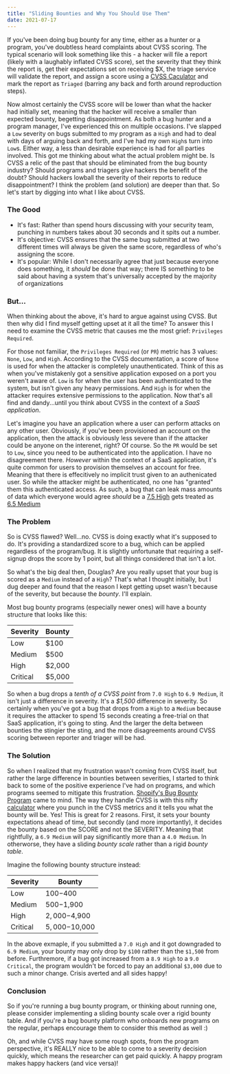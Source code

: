 ```yaml
---
title: "Sliding Bounties and Why You Should Use Them"
date: 2021-07-17
---
```


If you've been doing bug bounty for any time, either as a hunter or a program, you've doubtless heard complaints about CVSS scoring. The typical scenario will look something like this - a hacker will file a report (likely with a laughably inflated CVSS score), set the severity that they think the report is, get their expectations set on receiving $X, the triage service will validate the report, and assign a score using a [CVSS Caculator](https://www.first.org/cvss/calculator/3.1#CVSS:3.1/AV:N/AC:L/PR:N/UI:N/S:U/C:N/I:N/A:N) and mark the report as `Triaged` (barring any back and forth around reproduction steps). 

Now almost certainly the CVSS score will be lower than what the hacker had initially set, meaning that the hacker will receive a smaller than expected bounty, begetting disappointment. As both a bug hunter and a program manager, I've experienced this on multiple occasions. I've slapped a `Low` severity on bugs submitted to my program as a `High` and had to deal with days of arguing back and forth, and I've had my own `High`s turn into `Low`s. Either way, a less than desirable experience is had for all parties involved. This got me thinking about what the actual problem might be. Is CVSS a relic of the past that should be eliminated from the bug bounty industry? Should programs and triagers give hackers the benefit of the doubt? Should hackers lowball the severity of their reports to reduce disappointment? I think the problem (and solution) are deeper than that. So let's start by digging into what I like about CVSS.


### The Good

- It's fast: Rather than spend hours discussing with your security team, punching in numbers takes about 30 seconds and it spits out a number.
- It's objective: CVSS ensures that the same bug submitted at two different times will always be given the same score, regardless of who's assigning the score. 
- It's popular: While I don't necessarily agree that just because everyone does something, it _should_ be done that way; there IS something to be said about having a system that's universally accepted by the majority of organizations

### But...

When thinking about the above, it's hard to argue against using CVSS. But then why did I find myself getting upset at it all the time? To answer this I need to examine the CVSS metric that causes me the most grief: `Privileges Required`.

For those not familiar, the `Privileges Required` (or `PR`) metric has 3 values: `None`, `Low`, and `High`. According to the CVSS documentation, a score of `None` is used for when the attacker is completely unauthenticated. Think of this as when you've mistakenly got a sensitive application exposed on a port you weren't aware of. `Low` is for when the user has been authenticated to the system, but isn't given any heavy permissions. And `High` is for when the attacker requires extensive permissions to the application. Now that's all find and dandy...until you think about CVSS in the context of a _SaaS application_. 

Let's imagine you have an application where a user can perform attacks on any other user. Obviously, if you've been provisioned an account on the application, then the attack is obviously less severe than if the attacker could be anyone on the interenet, right? Of course. So the `PR` would be set to `Low`, since you need to be authenticated into the application. I have no disagreement there. _However_ within the context of a SaaS application, it's quite common for users to provision themselves an account for free. Meaning that there is effecitively no implicit trust given to an authenicated user. So while the attacker might be authenticated, no one has "granted" them this authenticated access. As such, a bug that can leak mass amounts of data which everyone would agree _should_ be a [7.5 High](https://www.first.org/cvss/calculator/3.1#CVSS:3.1/AV:N/AC:L/PR:N/UI:N/S:U/C:H/I:N/A:N) gets treated as [6.5 Medium](https://www.first.org/cvss/calculator/3.1#CVSS:3.1/AV:N/AC:L/PR:L/UI:N/S:U/C:H/I:N/A:N)

### The Problem

So is CVSS flawed? Well...no. CVSS is doing exactly what it's supposed to do. It's providing a standardized score to a bug, which can be applied regardless of the program/bug. It is slightly unfortunate that requiring a self-signup drops the score by 1 point, but all things considered that isn't a lot.

So what's the big deal then, Douglas? Are you really upset that your bug is scored as a `Medium` instead of a `High`? That's what I thought initially, but I dug deeper and found that the reason I kept getting upset wasn't because of the severity, but because the _bounty_. I'll explain. 

Most bug bounty programs (especially newer ones) will have a bounty structure that looks like this:

| Severity | Bounty |
| --- | --- |
| Low | $100 |
| Medium | $500 |
| High | $2,000 |
| Critical | $5,000 |

So when a bug drops a _tenth of a CVSS point_ from `7.0 High` to `6.9 Medium`, it isn't just a difference in severity. It's a _$1,500_ difference in severity. So certainly when you've got a bug that drops from a `High` to a `Medium` because it requires the attacker to spend 15 seconds creating a free-trial on that SaaS application, it's going to sting. And the larger the delta between bounties the stingier the sting, and the more disagreements around CVSS scoring between reporter and triager will be had. 

### The Solution

So when I realized that my frustration wasn't coming from CVSS itself, but rather the large difference in bounties between severities, I started to think back to some of the positive experience I've had on programs, and which programs seemed to mitigate this frustration. [Shopify's Bug Bounty Program](https://hackerone.com/shopify?type=team) came to mind. The way they handle CVSS is with this nifty [calculator](https://shopify.github.io/appsec/cvss_calculator/) where you punch in the CVSS metrics and it tells you what the bounty will be. Yes! This is great for 2 reasons. First, it sets your bounty expectations ahead of time, but secondly (and more importantly), it decides the bounty based on the SCORE and not the SEVERITY. Meaning that rightfully, a `6.9 Medium` will pay significantly more than a `4.0 Medium`. In otherworse, they have a sliding _bounty scale_ rather than a rigid _bounty table_.

Imagine the following bounty structure instead:

| Severity | Bounty |
| --- | --- |
| Low | $100-$400 |
| Medium | $500-$1,900 |
| High | $2,000-$4,900 |
| Critical | $5,000-$10,000 |

In the above exmaple, if you submitted a `7.0 High` and it got downgraded to `6.9 Medium`, your bounty may only drop by `$100` rather than the `$1,500` from before. Furthremore, if a bug got increased from a `8.9 High` to a `9.0 Critical`, the program wouldn't be forced to pay an additional `$3,000` due to such a minor change. Crisis averted and all sides happy!

### Conclusion

So if you're running a bug bounty program, or thinking about running one, please consider implementing a sliding bounty scale over a rigid bounty table. And if you're a bug bounty platform who onboards new programs on the regular, perhaps encourage them to consider this method as well :)

Oh, and while CVSS may have some rough spots, from the program perspective, it's REALLY nice to be able to come to a severity decision quickly, which means the researcher can get paid quickly. A happy program makes happy hackers (and vice versa)!
